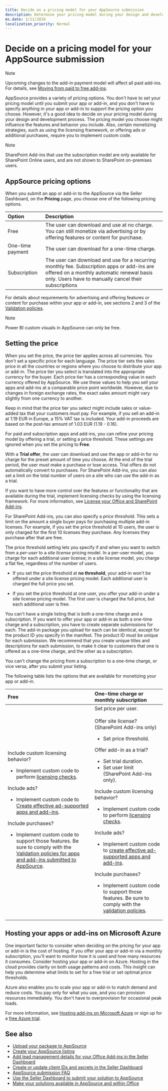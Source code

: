 ```yaml
---
title: Decide on a pricing model for your AppSource submission
description: Determine your pricing model during your design and development process; the one you choose influences the features and behavior you include.
ms.date: 1/11/2018
localization_priority: Normal
---
```


# Decide on a pricing model for your AppSource submission

> [!NOTE]
> Upcoming changes to the add-in payment model will affect all paid add-ins. For details, see [Moving from paid to free add-ins](moving-from-paid-to-free-addins.md). 

AppSource provides a variety of pricing options. You don't have to set your pricing model until you submit your app or add-in, and you don't have to specify anything in your app or add-in to support the pricing option you choose. However, it's a good idea to decide on your pricing model during your design and development process. The pricing model you choose might influence the features and behavior you include. Also, certain monetizing strategies, such as using the licensing framework, or offering ads or additional purchases, require you to implement custom code.

> [!NOTE]
> SharePoint Add-ins that use the subscription model are only available for SharePoint Online users, and are not shown to SharePoint on-premises users.

## AppSource pricing options

When you submit an app or add-in to the AppSource via the Seller Dashboard, on the **Pricing** page, you choose one of the following pricing options.

|**Option**|**Description**|
|:-----|:-----|
|Free|The user can download and use at no charge. You can still monetize via advertising or by offering features or content for purchase.|
|One-time payment|The user can download for a one-time charge.|
|Subscription|The user can download and use for a recurring monthly fee. Subscription apps or add-ins are offered on a monthly automatic renewal basis only. Users have to manually cancel their subscriptions|

For details about requirements for advertising and offering features or content for purchase within your app or add-in, see sections 2 and 3 of the [Validation policies](validation-policies.md).
 
> [!NOTE]
> Power BI custom visuals in AppSource can only be free.
 

## Setting the price

When you set the price, the price tier applies across all currencies. You don't set a specific price for each language. The price tier sets the sales price in all the countries or regions where you choose to distribute your app or add-in. The price tier you select is translated into the appropriate currency for the buyer. Each price tier has a corresponding value in each currency offered by AppSource. We use these values to help you sell your apps and add-ins at a comparable price point worldwide. However, due to changes in foreign exchange rates, the exact sales amount might vary slightly from one currency to another.

Keep in mind that the price tier you select might include sales or value-added tax that your customers must pay. For example, if you sell an add-in at 1.19 EUR in Europe, a 15% VAT tax is included. Your add-in proceeds are based on the post-tax amount of 1.03 EUR (1.19 - 0.16).

For paid and subscription apps and add-ins, you can refine your pricing model by offering a trial, or setting a price threshold. These settings are ignored when you set the pricing to **Free**.

With a **Trial offer**, the user can download and use the app or add-in for no charge for the preset amount of time you choose. At the end of the trial period, the user must make a purchase or lose access. Trial offers do not automatically convert to purchases. For SharePoint Add-ins, you can also set a limit on the total number of users on a site who can use the add-in as a trial.

If you want to have more control over the features or functionality that are available during the trial, implement licensing checks by using the licensing framework. For more information, see [License your Office and SharePoint Add-ins](license-your-add-ins.md).

For SharePoint Add-ins, you can also specify a *price threshold*. This sets a limit on the amount a single buyer pays for purchasing multiple add-in licenses. For example, if you set the price threshold at 10 users, the user is only charged for the first 10 licenses they purchase. Any licenses they purchase after that are free.

The price threshold setting lets you specify if and when you want to switch from a *per-user* to a *site license* pricing model. In a per-user model, you charge for each additional user license; in a site license model, you charge a flat fee, regardless of the number of users.

- If you set the price threshold at **no threshold**, your add-in won't be offered under a site license pricing model. Each additional user is charged the full price you set. 

- If you set the price threshold at one user, you offer your add-in under a site license pricing model. The first user is charged the full price, but each additional user is free.

You can't have a single listing that is both a one-time charge and a subscription. If you want to offer your app or add-in as both a one-time charge and a subscription, you have to create separate submissions for each. The add-in package you upload for each can be identical, except for the product ID you specify in the manifest. The product ID must be unique for each submission. We recommend that you create unique titles and descriptions for each submission, to make it clear to customers that one is offered as a one-time charge, and the other as a subscription.

You can't change the pricing from a subscription to a one-time charge, or vice versa, after you submit your listing. 

The following table lists the options that are available for monetizing your app or add-in.

|**Free**|**One-time charge or monthly subscription**|
|:-----|:-----|
| Include custom licensing behavior?<ul><li>Implement custom code to perform [licensing checks](license-your-add-ins.md).</li></ul>Include ads?<ul><li>Implement custom code to [Create effective ad-supported apps and add-ins](create-effective-office-store-listings.md#bk_ads).</li></ul>Include purchases?<ul><li>Implement custom code to support those features. Be sure to comply with the [Validation policies for apps and add-ins submitted to AppSource](validation-policies.md).</li></ul> | Set price per user.<br/><br/>Offer site license? (SharePoint Add-ins only)<ul><li>Set price threshold.</li></ul>Offer add-in as a trial?<ul><li>Set trial duration.</li><li>Set user limit (SharePoint Add-ins only).</li></ul>Include custom licensing behavior?<ul><li>Implement custom code to perform [licensing checks](license-your-add-ins.md).</li></ul>Include ads?<ul><li>Implement custom code to [create effective ad-supported apps and add-ins](create-effective-office-store-listings.md#bk_ads).</li></ul>Include purchases?<ul><li>Implement custom code to support those features. Be sure to comply with the [validation policies](validation-policies.md).</li></ul>|

## Hosting your apps or add-ins on Microsoft Azure

One important factor to consider when deciding on the pricing for your app or add-in is the cost of hosting. If you offer your app or add-in via a monthly subscription, you'll want to monitor how it is used and how many resources it consumes. Consider hosting your app or add-in on Azure. Hosting in the cloud provides clarity on both usage patterns and costs. This insight can help you determine what limits to set for a free trial or set optimal price thresholds.

Azure also enables you to scale your app or add-in to match demand and reduce costs. You pay only for what you use, and you can provision resources immediately. You don't have to overprovision for occasional peak loads. 

For more information, see [Hosting add-ins on Microsoft Azure](https://azure.microsoft.com/en-us/services/app-service/) or sign up for a [free Azure trial](https://azure.microsoft.com/en-us/free/).
 

## See also

- [Upload your package to AppSource](upload-package.md)
- [Create your AppSource listing](office-store-listing.md)
- [Add lead management details for your Office Add-ins in the Seller Dashboard](add-lead-management-details.md)
- [Create or update client IDs and secrets in the Seller Dashboard](create-or-update-client-ids-and-secrets.md)
- [AppSource submission FAQ](office-store-submission-faq.md)
- [Use the Seller Dashboard to submit your solution to AppSource](use-the-seller-dashboard-to-submit-to-the-office-store.md)
- [Make your solutions available in AppSource and within Office](submit-to-the-office-store.md)

